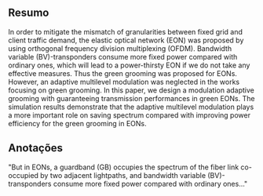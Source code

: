 ## Resumo

In order to mitigate the mismatch of granularities between fixed grid and client traffic demand, the elastic optical network (EON) was proposed by using orthogonal frequency division multiplexing (OFDM). Bandwidth variable (BV)-transponders consume more fixed power compared with ordinary ones, which will lead to a power-thirsty EON if we do not take any effective measures. Thus the green grooming was proposed for EONs. However, an adaptive multilevel modulation was neglected in the works focusing on green grooming. In this paper, we design a modulation adaptive grooming with guaranteeing transmission performances in green EONs. The simulation results demonstrate that the adaptive multilevel modulation plays a more important role on saving spectrum compared with improving power efficiency for the green grooming in EONs.


## Anotações
"But in EONs, a guardband (GB) occupies the spectrum of the fiber link co-occupied by two adjacent lightpaths, and bandwidth variable (BV)-transponders consume more fixed power compared with ordinary ones..."
